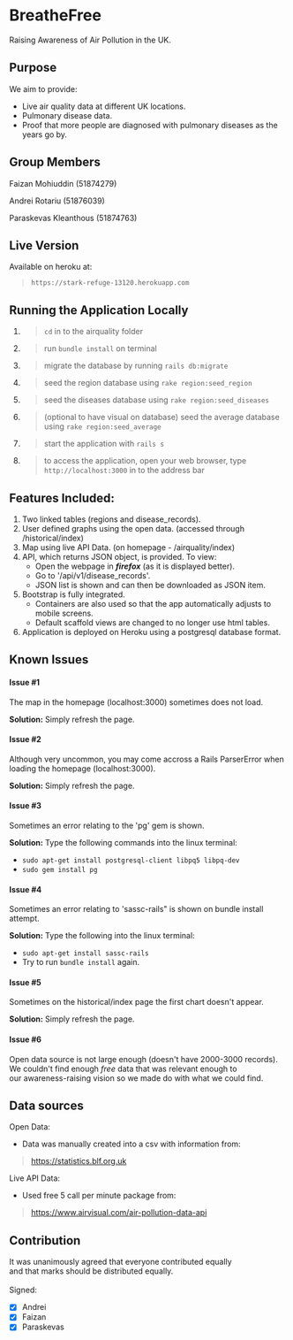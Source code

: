 # BreatheFree
Raising Awareness of Air Pollution in the UK.

## Purpose
We aim to provide:
- Live air quality data at different UK locations.
- Pulmonary disease data.
- Proof that more people are diagnosed with pulmonary diseases as the years go by.

## Group Members
Faizan Mohiuddin (51874279)

Andrei Rotariu (51876039)

Paraskevas Kleanthous (51874763)

## Live Version
Available on heroku at:
> ```https://stark-refuge-13120.herokuapp.com```

## Running the Application Locally
1. > ```cd``` in to the airquality folder
2. > run ```bundle install``` on terminal
3. > migrate the database by running ```rails db:migrate```
4. > seed the region database using ```rake region:seed_region```
5. > seed the diseases database using ```rake region:seed_diseases```
6. > (optional to have visual on database) seed the average database using ```rake region:seed_average``` 
7. > start the application with ```rails s```
8. > to access the application, open your web browser, type ```http://localhost:3000``` in to the address bar


## Features Included:
1. Two linked tables (regions and disease_records).
2. User defined graphs using the open data. (accessed through /historical/index)
3. Map using live API Data. (on homepage - /airquality/index)
4. API, which returns JSON object, is provided. To view:
    * Open the webpage in ***firefox*** (as it is displayed better).
    * Go to '/api/v1/disease_records'.
    * JSON list is shown and can then be downloaded as JSON item.
5. Bootstrap is fully integrated.
    * Containers are also used so that the app automatically adjusts to mobile screens.
    * Default scaffold views are changed to no longer use html tables.
6. Application is deployed on Heroku using a postgresql database format.


## Known Issues

#### Issue #1

The map in the homepage (localhost:3000) sometimes does not load.

**Solution:** Simply refresh the page.

#### Issue #2

Although very uncommon, you may come accross a Rails ParserError when loading the homepage (localhost:3000).

**Solution:** Simply refresh the page.

#### Issue #3

Sometimes an error relating to the 'pg' gem is shown.

**Solution:**
Type the following commands into the linux terminal:
- ```sudo apt-get install postgresql-client libpq5 libpq-dev```
- ```sudo gem install pg```

#### Issue #4

Sometimes an error relating to 'sassc-rails" is shown on bundle install attempt.

**Solution:**
Type the following into the linux terminal:
- ```sudo apt-get install sassc-rails```
- Try to run ```bundle install``` again.

#### Issue #5

Sometimes on the historical/index page the first chart doesn't appear.

**Solution:** Simply refresh the page.

#### Issue #6

Open data source is not large enough (doesn't have 2000-3000 records). \
We couldn't find enough _free_ data that was relevant enough to \
our awareness-raising vision so we made do with what we could find.

## Data sources
Open Data:
- Data was manually created into a csv with information from:
> https://statistics.blf.org.uk

Live API Data:
- Used free 5 call per minute package from:
> https://www.airvisual.com/air-pollution-data-api


## Contribution

It was unanimously agreed that everyone contributed equally \
and that marks should be distributed equally. \
\
Signed:

- [x] Andrei
- [x] Faizan
- [x] Paraskevas
